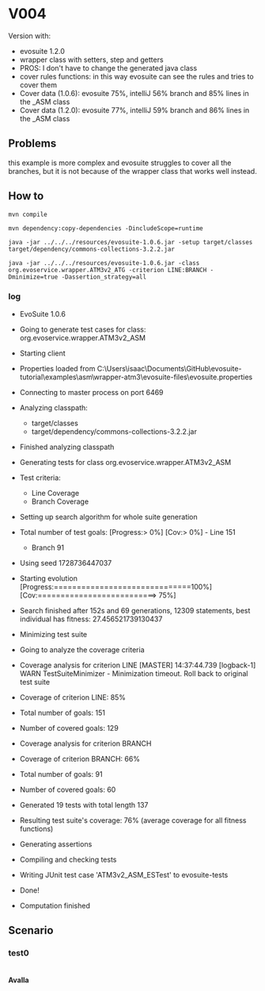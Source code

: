 # V004

Version with:
- evosuite 1.2.0
- wrapper class with setters, step and getters
- PROS: I don't have to change the generated java class
- cover rules functions: in this way evosuite can see the rules and tries to cover them
- Cover data (1.0.6): evosuite 75%, intelliJ 56% branch and 85% lines in the _ASM class
- Cover data (1.2.0): evosuite 77%, intelliJ 59% branch and 86% lines in the _ASM class

## Problems
this example is more complex and evosuite struggles to cover all the branches, 
but it is not because of the wrapper class that works well instead.

## How to
```shell
mvn compile
```
```shell
mvn dependency:copy-dependencies -DincludeScope=runtime
```
```shell
java -jar ../../../resources/evosuite-1.0.6.jar -setup target/classes target/dependency/commons-collections-3.2.2.jar
```
```shell
java -jar ../../../resources/evosuite-1.0.6.jar -class org.evoservice.wrapper.ATM3v2_ATG -criterion LINE:BRANCH -Dminimize=true -Dassertion_strategy=all
```

### log
* EvoSuite 1.0.6
* Going to generate test cases for class: org.evoservice.wrapper.ATM3v2_ASM
* Starting client
* Properties loaded from C:\Users\isaac\Documents\GitHub\evosuite-tutorial\examples\asm\wrapper-atm3\evosuite-files\evosuite.properties
* Connecting to master process on port 6469
* Analyzing classpath:
  - target/classes
  - target/dependency/commons-collections-3.2.2.jar
* Finished analyzing classpath
* Generating tests for class org.evoservice.wrapper.ATM3v2_ASM
* Test criteria:
  - Line Coverage
  - Branch Coverage
* Setting up search algorithm for whole suite generation
* Total number of test goals:
  [Progress:>                             0%] [Cov:>                                  0%]  - Line 151
  - Branch 91
* Using seed 1728736447037
* Starting evolution
  [Progress:==============================100%] [Cov:==========================>        75%]
* Search finished after 152s and 69 generations, 12309 statements, best individual has fitness: 27.456521739130437
* Minimizing test suite
* Going to analyze the coverage criteria
* Coverage analysis for criterion LINE
  [MASTER] 14:37:44.739 [logback-1] WARN  TestSuiteMinimizer - Minimization timeout. Roll back to original test suite
* Coverage of criterion LINE: 85%
* Total number of goals: 151
* Number of covered goals: 129
* Coverage analysis for criterion BRANCH
* Coverage of criterion BRANCH: 66%
* Total number of goals: 91
* Number of covered goals: 60
* Generated 19 tests with total length 137
* Resulting test suite's coverage: 76% (average coverage for all fitness functions)
* Generating assertions
* Compiling and checking tests
* Writing JUnit test case 'ATM3v2_ASM_ESTest' to evosuite-tests
* Done!

* Computation finished

## Scenario
### test0
```
```
#### Avalla
```
```

